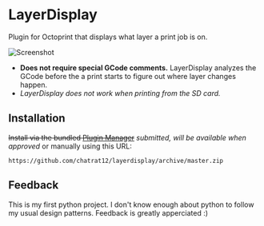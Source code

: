 # LayerDisplay

Plugin for Octoprint that displays what layer a print job is on.

![Screenshot](https://i.imgur.com/v0PFLbV.png)

- **Does not require special GCode comments.** LayerDisplay analyzes the GCode before the a print starts to figure out where layer changes happen.
- *LayerDisplay does not work when printing from the SD card.*

## Installation

~~Install via the bundled [Plugin Manager](http://docs.octoprint.org/en/master/bundledplugins/pluginmanager.html)~~ *submitted, will be available when approved* or manually using this URL:

    https://github.com/chatrat12/layerdisplay/archive/master.zip

## Feedback
This is my first python project. I don't know enough about python to follow my usual design patterns. Feedback is greatly apperciated :)
